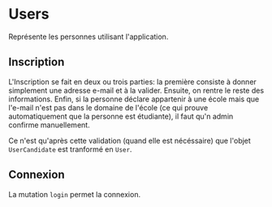 Users
=====

Représente les personnes utilisant l'application.

Inscription
-----------

L'Inscription se fait en deux ou trois parties: la première consiste à donner simplement une adresse e-mail et à la valider.
Ensuite, on rentre le reste des informations.
Enfin, si la personne déclare appartenir à une école mais que l'e-mail n'est pas dans le domaine de l'école (ce qui prouve automatiquement que la personne est étudiante), il faut qu'n admin confirme manuellement.

Ce n'est qu'après cette validation (quand elle est nécéssaire) que l'objet `UserCandidate` est tranformé en `User`.

Connexion
---------

La mutation `login` permet la connexion.
